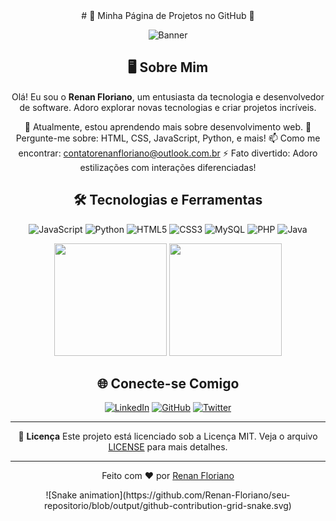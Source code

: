 <div align="center">
# 🌟 Minha Página de Projetos no GitHub 🌟

![Banner](caminho/para/seu/banner.jpg)

## 🖥️ Sobre Mim
Olá! Eu sou o **Renan Floriano**, um entusiasta da tecnologia e desenvolvedor de software. Adoro explorar novas tecnologias e criar projetos incríveis.

 🌱 Atualmente, estou aprendendo mais sobre desenvolvimento web.
 💬 Pergunte-me sobre: HTML, CSS, JavaScript, Python, e mais!
 📫 Como me encontrar: [contatorenanfloriano@outlook.com.br](mailto:contatorenanfloriano@outlook.com.br)
 ⚡ Fato divertido: Adoro estilizações com interações diferenciadas!

## 🛠️ Tecnologias e Ferramentas
![JavaScript](https://img.shields.io/badge/-JavaScript-black?style=flat-square&logo=javascript)
![Python](https://img.shields.io/badge/-Python-black?style=flat-square&logo=python)
![HTML5](https://img.shields.io/badge/-HTML5-black?style=flat-square&logo=html5)
![CSS3](https://img.shields.io/badge/-CSS3-black?style=flat-square&logo=css3)
![MySQL](https://img.shields.io/badge/-MySQL-black?style=flat-square&logo=mysql)
![PHP](https://img.shields.io/badge/-PHP-black?style=flat-square&logo=php)
![Java](https://img.shields.io/badge/-Java-black?style=flat-square&logo=java)

<div>
<img height="180em" src="https://github-readme-stats.vercel.app/api?username=Renan-Floriano&show_icons=true&theme=ocean_dark&include_all_commits=true&count_private=true&locale=pt-br&hide=contribs,prs"/>
  <img height="180em" src="https://github-readme-stats.vercel.app/api/top-langs/?username=Renan-Floriano&layout=compact&langs_count=7&theme=ocean_dark&locale=pt-br"/>
</div>

## 🌐 Conecte-se Comigo
[![LinkedIn](https://img.shields.io/badge/-LinkedIn-blue?style=flat-square&logo=linkedin)](https://www.linkedin.com/in/seu-usuario/)
[![GitHub](https://img.shields.io/badge/-GitHub-black?style=flat-square&logo=github)](https://github.com/seu-usuario)
[![Twitter](https://img.shields.io/badge/-Twitter-blue?style=flat-square&logo=twitter)](https://twitter.com/seu-usuario)

---

📝 **Licença**
Este projeto está licenciado sob a Licença MIT. Veja o arquivo [LICENSE](https://github.com/seu-usuario/seu-projeto/blob/main/LICENSE) para mais detalhes.

---

Feito com ❤️ por [Renan Floriano](https://github.com/seu-usuario)
</div>
<div align="center">
![Snake animation](https://github.com/Renan-Floriano/seu-repositorio/blob/output/github-contribution-grid-snake.svg)

